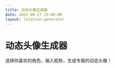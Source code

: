 ```yaml
---
title: 动态头像生成器
date: 2025-08-27 15:00:00
layout: lstation-generator
---
```


# 动态头像生成器

选择你喜欢的角色，输入昵称，生成专属的动态头像！
